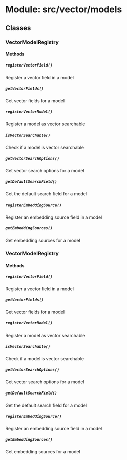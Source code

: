 # Module: src/vector/models

## Classes

### VectorModelRegistry

#### Methods

##### `registerVectorField()`

Register a vector field in a model

##### `getVectorFields()`

Get vector fields for a model

##### `registerVectorModel()`

Register a model as vector searchable

##### `isVectorSearchable()`

Check if a model is vector searchable

##### `getVectorSearchOptions()`

Get vector search options for a model

##### `getDefaultSearchField()`

Get the default search field for a model

##### `registerEmbeddingSource()`

Register an embedding source field in a model

##### `getEmbeddingSources()`

Get embedding sources for a model


### VectorModelRegistry

#### Methods

##### `registerVectorField()`

Register a vector field in a model

##### `getVectorFields()`

Get vector fields for a model

##### `registerVectorModel()`

Register a model as vector searchable

##### `isVectorSearchable()`

Check if a model is vector searchable

##### `getVectorSearchOptions()`

Get vector search options for a model

##### `getDefaultSearchField()`

Get the default search field for a model

##### `registerEmbeddingSource()`

Register an embedding source field in a model

##### `getEmbeddingSources()`

Get embedding sources for a model



